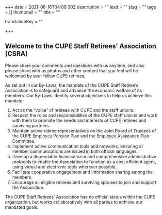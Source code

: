 +++
date = 2021-06-16T04:00:00Z
description = ""
lead = ""
slug = ""
tags = []
thumbnail = ""
title = ""

translationKey = ""


+++

## Welcome to the CUPE Staff Retirees’ Association (CSRA)

Please share your comments and questions with us anytime, and also please share with us photos and other content that you feel will be welcomed by your fellow CUPE retirees.

As set out in our By-Laws, the mandate of the CUPE Staff Retiree’s Association is to safeguard and advance the economic welfare of its members. Our By-Laws identify several objectives to help us achieve this mandate:

1.  Act as the “voice” of retirees with CUPE and the staff unions.
2. Respect the roles and responsibilities of the CUPE staff unions and work with them to promote the needs and interests of CUPE retirees and surviving partners.
3. Maintain active retiree representatives on the Joint Board of Trustees of the CUPE Employee Pension Plan and the Employee Assistance Plan Committee. 
4. Implement active communication tools and networks, ensuring all member communications are issued in both official languages. 
5. Develop a dependable financial base and comprehensive administrative protocols to enable the Association to function as a cost efficient agent, using virtual and electronic tools wherever possible.
6. Facilitate cooperative engagement and information sharing among the members. 
7. Encourage all eligible retirees and surviving spouses to join and support the Association.

The CUPE Staff Retirees’ Association has no official status within the CUPE organization, but works collaboratively with all parties to achieve our mandated goals.
